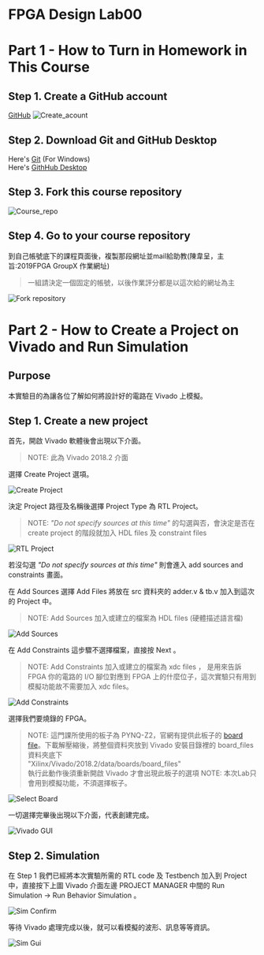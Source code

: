 FPGA Design Lab00
===================
# Part 1 - How to Turn in Homework in This Course
## Step 1. Create a GitHub account
[GitHub](https://github.com/)
![Create_acount](images/create_account.png)
## Step 2. Download Git and GitHub Desktop
Here's [Git](https://git-scm.com/download/win) (For Windows)  
Here's [GithHub Desktop](https://desktop.github.com)
## Step 3. Fork this course repository
![Course_repo](images/course_repo.png)
## Step 4. Go to your course repository
到自己帳號底下的課程頁面後，複製那段網址並mail給助教(陳韋呈，主旨:2019FPGA GroupX 作業網址)
> 一組請決定一個固定的帳號，以後作業評分都是以這次給的網址為主

![Fork repository](images/fork_repository.png)

# Part 2 - How to Create a Project on Vivado and Run Simulation
## Purpose

本實驗目的為讓各位了解如何將設計好的電路在 Vivado 上模擬。

## Step 1. Create a new project
首先，開啟 Vivado 軟體後會出現以下介面。
> NOTE: 此為 Vivado 2018.2 介面

選擇 Create Project 選項。

![Create Project](images/create_prj.png)  

決定 Project 路徑及名稱後選擇 Project Type 為 RTL Project。
> NOTE: _"Do not specify sources at this time"_ 的勾選與否，會決定是否在 create project 的階段就加入 HDL files 及 constraint files

![RTL Project](images/RTL_prj.png)

若沒勾選 _"Do not specify sources at this time"_ 則會進入 add sources and constraints 畫面。

在 Add Sources 選擇 Add Files 將放在 src 資料夾的 adder.v & tb.v 加入到這次的 Project 中。
> NOTE: Add Sources 加入或建立的檔案為 HDL files (硬體描述語言檔)

![Add Sources](images/add_src.png)

在 Add Constraints 這步驟不選擇檔案，直接按 Next 。
> NOTE: Add Constraints 加入或建立的檔案為 xdc files ， 是用來告訴 FPGA 你的電路的 I/O 腳位對應到 FPGA 上的什麼位子，這次實驗只有用到模擬功能故不需要加入 xdc files。

![Add Constraints](images/add_xdc.png)

選擇我們要燒錄的 FPGA。
> NOTE: 這門課所使用的板子為 PYNQ-Z2，官網有提供此板子的 [board file](https://d2m32eurp10079.cloudfront.net/Download/pynq-z2.zip)。下載解壓縮後，將整個資料夾放到 Vivado 安裝目錄裡的 board_files 資料夾底下   
> "Xilinx/Vivado/2018.2/data/boards/board_files"  
> 執行此動作後須重新開啟 Vivado 才會出現此板子的選項
> NOTE: 本次Lab只會用到模擬功能，不須選擇板子。

![Select Board](images/bd_sel.png)

一切選擇完畢後出現以下介面，代表創建完成。

![Vivado GUI](images/vivado_gui.png)
## Step 2. Simulation
在 Step 1 我們已經將本次實驗所需的 RTL code 及 Testbench 加入到 Project 中，直接按下上圖 Vivado 介面左邊 PROJECT MANAGER 中間的 Run Simulation -> Run Behavior Simulation 。

![Sim Confirm](images/sim_comfirm.png)

等待 Vivado 處理完成以後，就可以看模擬的波形、訊息等等資訊。

![Sim Gui](images/sim_gui.png)
